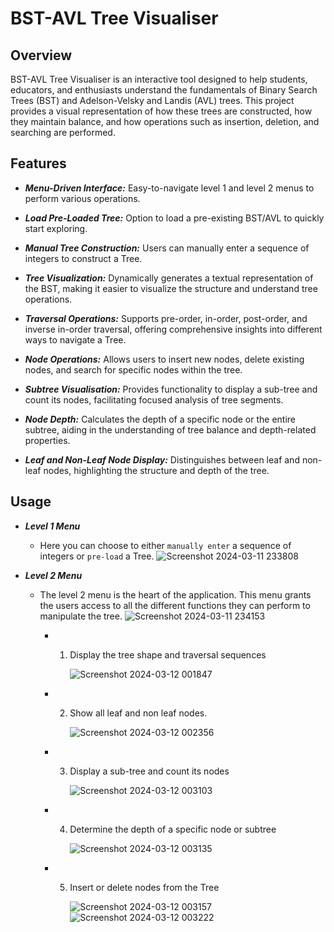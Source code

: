 # BST-AVL Tree Visualiser
## Overview
BST-AVL Tree Visualiser is an interactive tool designed to help students, educators, and enthusiasts understand the fundamentals of Binary Search Trees (BST) and Adelson-Velsky and Landis (AVL) trees. This project provides a visual representation of how these trees are constructed, how they maintain balance, and how operations such as insertion, deletion, and searching are performed.
## Features
- ***Menu-Driven Interface:*** Easy-to-navigate level 1 and level 2 menus to perform various operations.
  
- ***Load Pre-Loaded Tree:*** Option to load a pre-existing BST/AVL to quickly start exploring.
  
- ***Manual Tree Construction:*** Users can manually enter a sequence of integers to construct a Tree.
  
- ***Tree Visualization:*** Dynamically generates a textual representation of the BST, making it easier to visualize the structure and understand tree operations.
    
- ***Traversal Operations:*** Supports pre-order, in-order, post-order, and inverse in-order traversal, offering comprehensive insights into different ways to navigate a Tree.
  
- ***Node Operations:*** Allows users to insert new nodes, delete existing nodes, and search for specific nodes within the tree.
  
- ***Subtree Visualisation:*** Provides functionality to display a sub-tree and count its nodes, facilitating focused analysis of tree segments.
  
- ***Node Depth:*** Calculates the depth of a specific node or the entire subtree, aiding in the understanding of tree balance and depth-related properties.

- ***Leaf and Non-Leaf Node Display:*** Distinguishes between leaf and non-leaf nodes, highlighting the structure and depth of the tree.
  

## Usage
- ***Level 1 Menu***
    - Here you can choose to either `manually enter` a sequence of integers or `pre-load` a Tree. ![Screenshot 2024-03-11 233808](https://github.com/NicholasFoti/BST-AVL-Tree-Visualiser/assets/141711632/cd06cbe9-aa61-4727-94d4-378c4724a605)

- ***Level 2 Menu***
    - The level 2 menu is the heart of the application. This menu grants the users access to all the different functions they can perform to manipulate the tree. 
![Screenshot 2024-03-11 234153](https://github.com/NicholasFoti/BST-AVL-Tree-Visualiser/assets/141711632/66296339-777e-4abd-9160-eea46f8027a1)

         - 1. Display the tree shape and traversal sequences
        
              ![Screenshot 2024-03-12 001847](https://github.com/NicholasFoti/BST-AVL-Tree-Visualiser/assets/141711632/ab56ca6e-d712-492a-be96-3528e312b324)

        - 2. Show all leaf and non leaf nodes.

              ![Screenshot 2024-03-12 002356](https://github.com/NicholasFoti/BST-AVL-Tree-Visualiser/assets/141711632/2882d004-eb96-48d5-8ba9-063910c6cc1f)

        - 3. Display a sub-tree and count its nodes

              ![Screenshot 2024-03-12 003103](https://github.com/NicholasFoti/BST-AVL-Tree-Visualiser/assets/141711632/34a0f360-517c-41a5-a356-495c73c6b238)

        - 4. Determine the depth of a specific node or subtree

              ![Screenshot 2024-03-12 003135](https://github.com/NicholasFoti/BST-AVL-Tree-Visualiser/assets/141711632/d5b331c5-1f5b-4890-8ae5-b0516d8d2ad2)

        - 5. Insert or delete nodes from the Tree
          
              ![Screenshot 2024-03-12 003157](https://github.com/NicholasFoti/BST-AVL-Tree-Visualiser/assets/141711632/fcb5abcb-9c45-4e0a-a9e0-b2312998107f)
              ![Screenshot 2024-03-12 003222](https://github.com/NicholasFoti/BST-AVL-Tree-Visualiser/assets/141711632/298617fb-3f06-43f2-bceb-4d1c2536ad1b)
